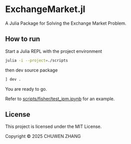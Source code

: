 # ExchangeMarket.jl

A Julia Package for Solving the Exchange Market Problem.

## How to run

Start a Julia REPL with the project environment
```zsh
julia -i --project=./scripts
```
then dev source package
```julia
] dev .
```
You are ready to go.

Refer to [scripts/fisher/test_ipm.ipynb](scripts/fisher/test_ipm.ipynb) for an example.


## License

This project is licensed under the MIT License. 

Copyright ©️ 2025 CHUWEN ZHANG



